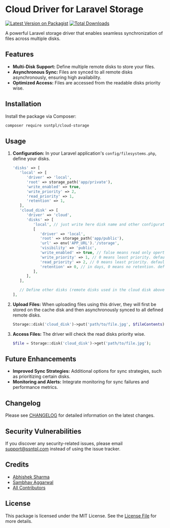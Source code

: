 # Cloud Driver for Laravel Storage

[![Latest Version on Packagist](https://img.shields.io/packagist/v/ssntpl/cloud-storage.svg?style=flat-square)](https://packagist.org/packages/ssntpl/cloud-storage)
[![Total Downloads](https://img.shields.io/packagist/dt/ssntpl/cloud-storage.svg?style=flat-square)](https://packagist.org/packages/ssntpl/cloud-storage)

A powerful Laravel storage driver that enables seamless synchronization of files across multiple disks.

## Features

- **Multi-Disk Support:** Define multiple remote disks to store your files.
- **Asynchronous Sync:** Files are synced to all remote disks asynchronously, ensuring high availability.
- **Optimized Access:** Files are accessed from the readable disks priority wise.

## Installation

Install the package via Composer:

```bash
composer require ssntpl/cloud-storage
```

## Usage

1. **Configuration:** In your Laravel application's `config/filesystems.php`, define your disks.

   ```php
   'disks' => [
      'local' => [
         'driver' => 'local',
         'root' => storage_path('app/private'),
         'write_enabled' => true,
         'write_priority' => 2,
         'read_priority' => 1,
         'retention' => 1,
      ],
      'cloud_disk' => [
         'driver' => 'cloud',
         'disks' => [
            'local', // just write here disk name and other configuration variable can be set on this disk configuration array as mention above.
            [
               'driver' => 'local',
               'root' => storage_path('app/public'),
               'url' => env('APP_URL').'/storage',
               'visibility' => 'public',
               'write_enabled' => true, // false means read only opertions should be done. default is true
               'write_priority' => 1, // 0 means least priority. default is 0
               'read_priority' => 2, // 0 means least priority. default is 0
               'retention' => 0, // in days, 0 means no retention. default is 0. if retention is greater than 0, make sure your queue connection sould not be sync.
            ],
         ],
      ],

      // Define other disks (remote disks used in the cloud disk above)
   ],
   ```

2. **Upload Files:**
   When uploading files using this driver, they will first be stored on the cache disk and then asynchronously synced to all defined remote disks.

   ```php
   Storage::disk('cloud_disk')->put('path/to/file.jpg', $fileContents);
   ```

3. **Access Files:**
   The driver will check the read disks priority wise.

   ```php
   $file = Storage::disk('cloud_disk')->get('path/to/file.jpg');
   ```

## Future Enhancements

- **Improved Sync Strategies:** Additional options for sync strategies, such as prioritizing certain disks.
- **Monitoring and Alerts:** Integrate monitoring for sync failures and performance metrics.

## Changelog

Please see [CHANGELOG](CHANGELOG.md) for detailed information on the latest changes.

## Security Vulnerabilities

If you discover any security-related issues, please email support@ssntpl.com instead of using the issue tracker.

## Credits

- [Abhishek Sharma](https://github.com/Abhishek5Sharma)
- [Sambhav Aggarwal](https://github.com/sambhav-aggarwal)
- [All Contributors](../../contributors)

## License

This package is licensed under the MIT License. See the [License File](LICENSE.md) for more details.
